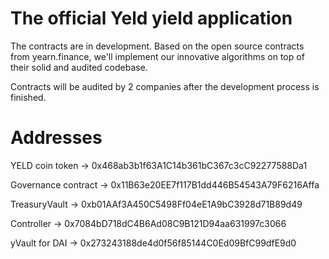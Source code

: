# The official Yeld yield application

The contracts are in development. Based on the open source contracts from yearn.finance, we'll implement our innovative algorithms on top of their solid and audited codebase.

Contracts will be audited by 2 companies after the development process is finished.

# Addresses

YELD coin token -> 0x468ab3b1f63A1C14b361bC367c3cC92277588Da1

Governance contract -> 0x11B63e20EE7f117B1dd446B54543A79F6216Affa

TreasuryVault -> 0xb01AAf3A450C5498Ff04eE1A9bC3928d71B89d49

Controller -> 0x7084bD718dC4B6Ad08C9B121D94aa631997c3066

yVault for DAI -> 0x273243188de4d0f56f85144C0Ed09BfC99dfE9d0
